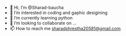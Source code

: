 - 👋 Hi, I’m @Sharad-baucha
- 👀 I’m interested in coding and gaphic desigining
- 🌱 I’m currently learning python
- 💞️ I’m looking to collaborate on ...
- 📫 How to reach me sharadshrestha20581@gmail.com

<!---
Sharad-baucha/Sharad-baucha is a ✨ special ✨ repository because its `README.md` (this file) appears on your GitHub profile.
You can click the Preview link to take a look at your changes.
--->
